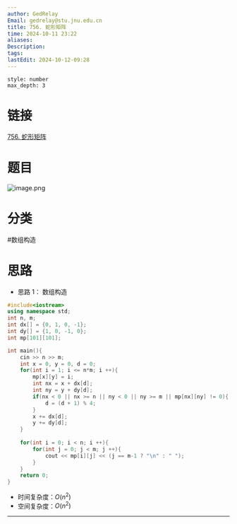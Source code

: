 ```yaml
---
author: GedRelay
Email: gedrelay@stu.jnu.edu.cn
title: 756. 蛇形矩阵
time: 2024-10-11 23:22
aliases: 
Description: 
tags: 
lastEdit: 2024-10-12-09:28
---
```


```toc
style: number
max_depth: 3
```

# 链接
[756. 蛇形矩阵](https://www.acwing.com/problem/content/758/) 

# 题目
![image.png](https://ged-pic-bed.oss-cn-guangzhou.aliyuncs.com/img/202410112322647.png)


# 分类
#数组构造 

# 思路
- 思路 1：
数组构造


```cpp
#include<iostream>
using namespace std;
int n, m;
int dx[] = {0, 1, 0, -1};
int dy[] = {1, 0, -1, 0};
int mp[101][101];

int main(){
    cin >> n >> m;
    int x = 0, y = 0, d = 0;
    for(int i = 1; i <= n*m; i ++){
        mp[x][y] = i;
        int nx = x + dx[d];
        int ny = y + dy[d];
        if(nx < 0 || nx >= n || ny < 0 || ny >= m || mp[nx][ny] != 0){
            d = (d + 1) % 4;
        }
        x += dx[d];
        y += dy[d];
    }
    
    for(int i = 0; i < n; i ++){
        for(int j = 0; j < m; j ++){
            cout << mp[i][j] << (j == m-1 ? "\n" : " ");
        }
    }
    return 0;
}
```


- 时间复杂度：${O\left( n^{2}  \right)  }$ 
- 空间复杂度：${O\left( n^{2}  \right)  }$ 


---

